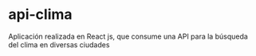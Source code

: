 # api-clima
Aplicación realizada en React js, que consume una API para la búsqueda del clima en diversas ciudades
